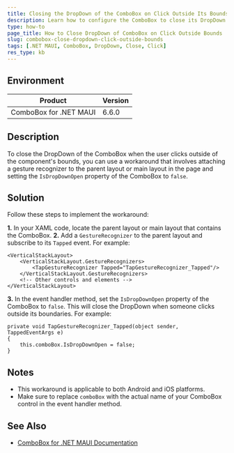 ```yaml
---
title: Closing the DropDown of the ComboBox on Click Outside Its Bounds
description: Learn how to configure the ComboBox to close its DropDown when the user clicks outside the component's bounds.
type: how-to
page_title: How to Close DropDown of ComboBox on Click Outside Bounds
slug: combobox-close-dropdown-click-outside-bounds
tags: [.NET MAUI, ComboBox, DropDown, Close, Click]
res_type: kb
---
```


## Environment

| Product | Version |
|---------|---------|
| ComboBox for .NET MAUI | 6.6.0 |

## Description

To close the DropDown of the ComboBox when the user clicks outside of the component's bounds, you can use a workaround that involves attaching a gesture recognizer to the parent layout or main layout in the page and setting the `IsDropDownOpen` property of the ComboBox to `false`.

## Solution

Follow these steps to implement the workaround:

**1.** In your XAML code, locate the parent layout or main layout that contains the ComboBox.
**2.** Add a `GestureRecognizer` to the parent layout and subscribe to its `Tapped` event. For example:

```
<VerticalStackLayout>
    <VerticalStackLayout.GestureRecognizers>
        <TapGestureRecognizer Tapped="TapGestureRecognizer_Tapped"/>
    </VerticalStackLayout.GestureRecognizers>
    <!-- Other controls and elements -->
</VerticalStackLayout>
```

**3.** In the event handler method, set the `IsDropDownOpen` property of the ComboBox to `false`. This will close the DropDown when someone clicks outside its boundaries. For example:

```
private void TapGestureRecognizer_Tapped(object sender, TappedEventArgs e)
{
    this.comboBox.IsDropDownOpen = false;
}
```


## Notes

- This workaround is applicable to both Android and iOS platforms.
- Make sure to replace `comboBox` with the actual name of your ComboBox control in the event handler method.

## See Also

- [ComboBox for .NET MAUI Documentation](https://docs.telerik.com/devtools/maui/controls/combobox/overview)
